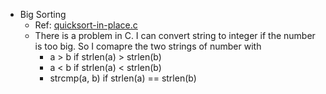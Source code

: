 * Big Sorting
  * Ref: [quicksort-in-place.c](https://github.com/strncat/competitive-programming/blob/master/hacker-rank/algorithms/sorting/quicksort-in-place.c)
  * There is a problem in C. I can convert string to integer if the number is too big. So I comapre the two strings of number with
    * a > b if strlen(a) > strlen(b)
    * a < b if strlen(a) < strlen(b)
    * strcmp(a, b) if strlen(a) == strlen(b)
